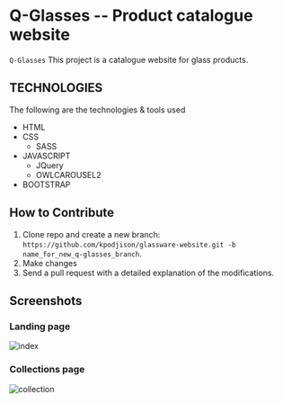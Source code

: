 # Q-Glasses -- Product catalogue website
`Q-Glasses` This project is a catalogue website for glass products.

## TECHNOLOGIES
The following are the technologies & tools used
* HTML
* CSS
  * SASS
* JAVASCRIPT
  * JQuery
  * OWLCAROUSEL2
* BOOTSTRAP

## How to Contribute
1. Clone repo and create a new branch: `https://github.com/kpodjison/glassware-website.git -b name_for_new_q-glasses_branch`.
2. Make changes
3. Send a pull request with a detailed explanation of the modifications.

## Screenshots
### Landing page

![index](https://user-images.githubusercontent.com/50149323/232426722-cd345be1-86fe-494a-b039-fa639f039dbe.png)


### Collections page
![collection](https://user-images.githubusercontent.com/50149323/232426713-d49cd7f1-8a38-4f6a-ab4b-0f186744ba35.png)
